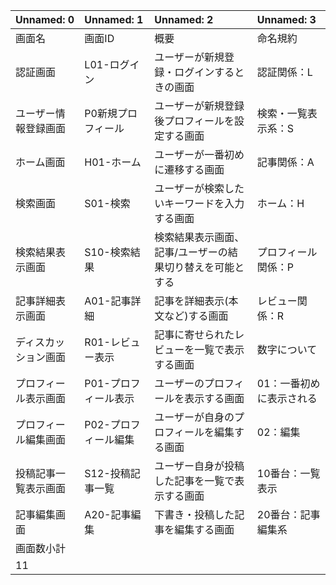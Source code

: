 | Unnamed: 0   | Unnamed: 1   | Unnamed: 2                    | Unnamed: 3    |
|:-------------|:-------------|:------------------------------|:--------------|
| 画面名          | 画面ID         | 概要                            | 命名規約          |
| 認証画面         | L01-ログイン     | ユーザーが新規登録・ログインするときの画面         | 認証関係：L        |
| ユーザー情報登録画面   | P0新規プロフィール   | ユーザーが新規登録後プロフィールを設定する画面       | 検索・一覧表示系：S    |
| ホーム画面        | H01-ホーム      | ユーザーが一番初めに遷移する画面              | 記事関係：A        |
| 検索画面         | S01-検索       | ユーザーが検索したいキーワードを入力する画面        | ホーム：H         |
| 検索結果表示画面     | S10-検索結果     | 検索結果表示画面、記事/ユーザーの結果切り替えを可能とする | プロフィール関係：P    |
| 記事詳細表示画面     | A01-記事詳細     | 記事を詳細表示(本文など)する画面             | レビュー関係：R      |
| ディスカッション画面   | R01-レビュー表示   | 記事に寄せられたレビューを一覧で表示する画面        | 数字について        |
| プロフィール表示画面   | P01-プロフィール表示 | ユーザーのプロフィールを表示する画面            | 01：一番初めに表示される |
| プロフィール編集画面   | P02-プロフィール編集 | ユーザーが自身のプロフィールを編集する画面         | 02：編集         |
| 投稿記事一覧表示画面   | S12-投稿記事一覧   | ユーザー自身が投稿した記事を一覧で表示する画面       | 10番台：一覧表示     |
| 記事編集画面       | A20-記事編集     | 下書き・投稿した記事を編集する画面             | 20番台：記事編集系    |
| 画面数小計        |           |                            |            |
| 11           |           |                            |            |